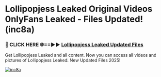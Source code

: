 # Lollipopjess Leaked Original Videos 0nlyFans Leaked - Files Updated! (inc8a)

<h3>🔴 CLICK HERE 🌐==►► <a href="https://tinyurl.com/ms9xzufz" rel="nofollow">Lollipopjess Leaked Updated Files</a></h3>

Get Lollipopjess Leaked and all content. Now you can access all videos and pictures of Lollipopjess Leaked. New Updated Files 2025!

[![inc8a](https://i.imgur.com/ppqm5kG.gif)](https://tinyurl.com/ms9xzufz)
